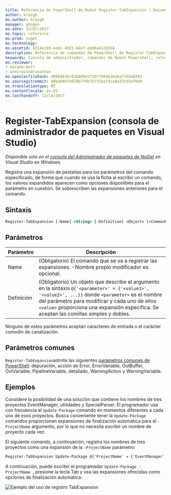 ```yaml
---
title: Referencia de PowerShell de NuGet Register-TabExpansion | Documentos de Microsoft
author: kraigb
ms.author: kraigb
manager: ghogen
ms.date: 12/07/2017
ms.topic: reference
ms.prod: nuget
ms.technology: 
ms.assetid: 8314ec69-ee8c-4933-84ef-e6d8a412d268
description: Referencia de comandos de PowerShell de Register-TabExpansion en la consola de administrador de paquetes de NuGet en Visual Studio.
keywords: Consola de administrador, comandos de NuGet Powershell, referencia de NuGet Powershell, Register-TabExpansion de paquete de NuGet
ms.reviewer:
- karann-msft
- unniravindranathan
ms.openlocfilehash: 498b8638c81b800e5f20f7604b36e6af76da0283
ms.sourcegitcommit: d0ba99bfe019b779b75731bafdca8a37e35ef0d9
ms.translationtype: MT
ms.contentlocale: es-ES
ms.lasthandoff: 12/14/2017
---
```

# <a name="register-tabexpansion-package-manager-console-in-visual-studio"></a>Register-TabExpansion (consola de administrador de paquetes en Visual Studio)

*Disponible solo en el [consola del Administrador de paquetes de NuGet](Package-Manager-Console.md) en Visual Studio en Windows.*

Registra una expansión de pestañas para los parámetros del comando especificado, de forma que cuando se usa la ficha al escribir un comando, los valores expandidos aparecen como opciones disponibles para el parámetro en cuestión. Se sobrescriben las expansiones anteriores para el comando.

## <a name="syntax"></a>Sintaxis

```ps
Register-TabExpansion [-Name] <String> [-Definition] <Object> [<CommonParameters>]
```

## <a name="parameters"></a>Parámetros

| Parámetro | Descripción |
| --- | --- |
| Name | (Obligatorio) El comando que se va a registrar las expansiones. -Nombre propio modificador es opcional. |
| Definición | (Obligatorio) Un objeto que describe el argumento en la sintaxis `@{'<parameter>' = {'<value1>', '<value2>', ...}}` donde `<parameter>` es el nombre del parámetro para modificar y cada uno de ellos `<value>` proporciona una expansión específica. Se aceptan las comillas simples y dobles. |

Ninguno de estos parámetros aceptan caracteres de entrada o el carácter comodín de canalización.

## <a name="common-parameters"></a>Parámetros comunes

`Register-TabExpansion`admite las siguientes [parámetros comunes de PowerShell](http://go.microsoft.com/fwlink/?LinkID=113216): depuración, acción de Error, ErrorVariable, OutBuffer, OutVariable, PipelineVariable, detallado, WarningAction y WarningVariable.

## <a name="examples"></a>Ejemplos

Considere la posibilidad de una solución que contiene los nombres de tres proyectos EventManager, utilidades y SpecialParser. El programador usa con frecuencia el `Update-Package` comando en momentos diferentes a cada uno de esos proyectos. Busca conveniente tener la `Update-Package` comandos proporcionan expansiones de finalización automática para el `-ProjectName` argumento, por lo que no necesita escribir un nombre de proyecto cada vez. 

El siguiente comando, a continuación, registra los nombres de tres proyectos como una expansión de la `-ProjectName` parámetro:

```ps
Register-TabExpansion Update-Package @{'ProjectName' = {'EventManager', 'Utilities', 'SpecialParser'}}    
```

A continuación, puede escribir el programador `Update-Package -ProjectName `, presione la tecla Tab y vea las expansiones ofrecidas como opciones de finalización automática:

![Ejemplo del uso de registro TabExpansion](media/Register-TabExpansion-Example.png)
